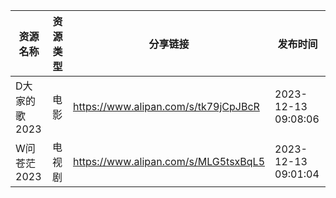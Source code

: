 | 资源名称      | 资源类型 | 分享链接                                 | 发布时间                |
| --------- | ---- | ------------------------------------ | ------------------- |
| D大家的歌2023 | 电影   | https://www.alipan.com/s/tk79jCpJBcR | 2023-12-13 09:08:06 |
| W问苍茫2023  | 电视剧  | https://www.alipan.com/s/MLG5tsxBqL5 | 2023-12-13 09:01:04 |
